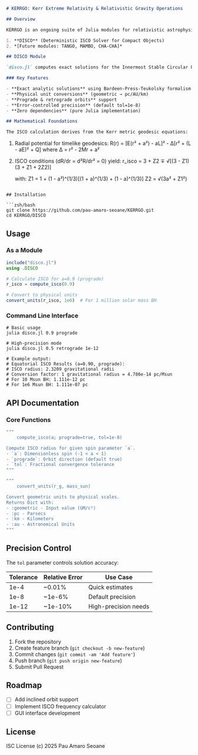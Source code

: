 ```markdown
# KERRGO: Kerr Extreme Relativity & Relativistic Gravity Operations

## Overview

KERRGO is an ongoing suite of Julia modules for relativistic astrophysics calculations in Kerr spacetime. This growing collection currently features:

1. **DISCO** (Deterministic ISCO Solver for Compact Objects)  
2. *[Future modules: TANGO, MAMBO, CHA-CHA]*

## DISCO Module

`disco.jl` computes exact solutions for the Innermost Stable Circular Orbit (ISCO) around rotating (Kerr) black holes.

### Key Features

- **Exact analytic solutions** using Bardeen-Press-Teukolsky formalism
- **Physical unit conversions** (geometric → pc/AU/km)
- **Prograde & retrograde orbits** support
- **Error-controlled precision** (default tol=1e-8)
- **Zero dependencies** (pure Julia implementation)

## Mathematical Foundations

The ISCO calculation derives from the Kerr metric geodesic equations:

```
1. Radial potential for timelike geodesics:
   R(r) = [E(r² + a²) - aL]² - Δ[r² + (L - aE)² + Q]
   where Δ = r² - 2Mr + a²

2. ISCO conditions (dR/dr = d²R/dr² = 0) yield:
   r_isco = 3 + Z2 ∓ √[(3 - Z1)(3 + Z1 + 2Z2)]
   
   with:
   Z1 = 1 + (1 - a²)^(1/3)[(1 + a)^(1/3) + (1 - a)^(1/3)]
   Z2 = √(3a² + Z1²)
```

## Installation

```zsh/bash
git clone https://github.com/pau-amaro-seoane/KERRGO.git
cd KERRGO/DISCO
```

## Usage

### As a Module

```julia
include("disco.jl")
using .DISCO

# Calculate ISCO for a=0.9 (prograde)
r_isco = compute_isco(0.9)

# Convert to physical units
convert_units(r_isco, 1e6)  # For 1 million solar mass BH
```

### Command Line Interface

```zsh/bash
# Basic usage
julia disco.jl 0.9 prograde

# High-precision mode
julia disco.jl 0.5 retrograde 1e-12

# Example output:
# Equatorial ISCO Results (a=0.90, prograde):
# ISCO radius: 2.3209 gravitational radii
# Conversion factor: 1 gravitational radius = 4.786e-14 pc/Msun
# For 10 Msun BH: 1.111e-12 pc
# For 1e6 Msun BH: 1.111e-07 pc
```

## API Documentation

### Core Functions

```julia
"""
    compute_isco(a; prograde=true, tol=1e-8)

Compute ISCO radius for given spin parameter `a`.
- `a`: Dimensionless spin (-1 < a < 1)
- `prograde`: Orbit direction (default true)
- `tol`: Fractional convergence tolerance
"""
```

```julia
"""
    convert_units(r_g, mass_sun)

Convert geometric units to physical scales.
Returns Dict with:
- :geometric - Input value (GM/c²)
- :pc - Parsecs
- :km - Kilometers
- :au - Astronomical Units
"""
```

## Precision Control

The `tol` parameter controls solution accuracy:

| Tolerance | Relative Error | Use Case |
|-----------|----------------|----------|
| 1e-4      | ~0.01%         | Quick estimates |
| 1e-8      | ~1e-6%         | Default precision |
| 1e-12     | ~1e-10%        | High-precision needs |

## Contributing

1. Fork the repository
2. Create feature branch (`git checkout -b new-feature`)
3. Commit changes (`git commit -am 'Add feature'`)
4. Push branch (`git push origin new-feature`)
5. Submit Pull Request

## Roadmap

- [ ] Add inclined orbit support
- [ ] Implement ISCO frequency calculator
- [ ] GUI interface development

## License

ISC License (c) 2025 Pau Amaro Seoane
